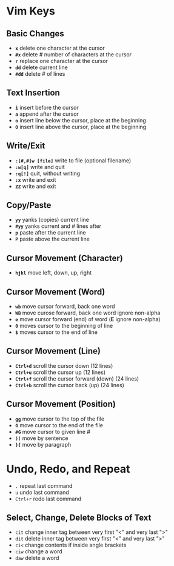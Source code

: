 # Vim Keys


## Basic Changes
- **`x`**       delete one character at the cursor
- **`#x`**      delete # number of characters at the cursor
- **`r`**       replace one character at the cursor
- **`dd`**      delete current line
- **`#dd`**     delete # of lines


## Text Insertion 
- **`i`**       insert before the cursor
- **`a`**       append after the cursor
- **`o`**       insert line below the cursor, place at the beginning
- **`O`**       insert line above the cursor, place at the beginning


## Write/Exit
- **`:[#,#]w [file]`** write to file (optional filename)
- **`:w[q]`**   write and quit
- **`:q[!]`**   quit, without writing
- **`:x`**      write and exit
- **`ZZ`**      write and exit


## Copy/Paste
- **`yy`**      yanks (copies) current line
- **`#yy`**     yanks current and # lines after
- **`p`**       paste after the current line
- **`P`**       paste above the current line


## Cursor Movement (Character)
- **`hjkl`**    move left, down, up, right


## Cursor Movement (Word)
- **`wb`**      move cursor forward, back one word 
- **`WB`**      move curose forward, back one word ignore non-alpha
- **`e`**       move cursor forward (end) of word (**E** ignore non-alpha)
- **`0`**       moves cursor to the beginning of line
- **`$`**       moves cursor to the end of line


## Cursor Movement (Line)
- **`Ctrl+d`**  scroll the cursor down (12 lines)
- **`Ctrl+u`**  scroll the cursor up (12 lines)
- **`Ctrl+f`**  scroll the cursor forward (down) (24 lines)
- **`Ctrl+b`**  scroll the cursor back (up) (24 lines)


## Cursor Movement (Position)
- **`gg`**      move cursor to the top of the file
- **`G`**       move cursor to the end of the file
- **`#G`**      move cursor to given line #
- **`)(`**      move by sentence
- **`}{`**      move by paragraph


# Undo, Redo, and Repeat
- `.`       repeat last command
- `u`       undo last command
- `Ctrl+r`  redo last command


## Select, Change, Delete Blocks of Text
- `cit`       change inner tag between very first "<" and very last ">"
- `dit`       delete inner tag between very first "<" and very last ">"
- `ci<`       change contents if inside angle brackets
- `ciw`       change a word
- `daw`       delete a word

